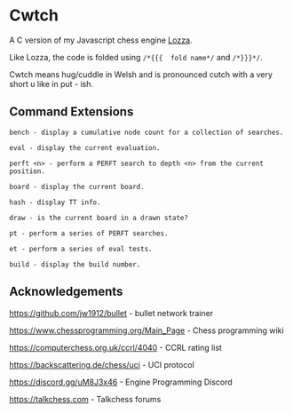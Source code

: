# Cwtch
A C version of my Javascript chess engine [Lozza](https://github.com/op12no2/lozza).

Like Lozza, the code is folded using ```/*{{{  fold name*/``` and ```/*}}}*/```.

Cwtch means hug/cuddle in Welsh and is pronounced cutch with a very short u like in put - ish.

## Command Extensions

```
bench - display a cumulative node count for a collection of searches.

eval - display the current evaluation.

perft <n> - perform a PERFT search to depth <n> from the current position.

board - display the current board.

hash - display TT info.

draw - is the current board in a drawn state?

pt - perform a series of PERFT searches.

et - perform a series of eval tests.

build - display the build number.
```

## Acknowledgements

https://github.com/jw1912/bullet - bullet network trainer

https://www.chessprogramming.org/Main_Page - Chess programming wiki

https://computerchess.org.uk/ccrl/4040 - CCRL rating list

https://backscattering.de/chess/uci - UCI protocol

https://discord.gg/uM8J3x46 - Engine Programming Discord

https://talkchess.com - Talkchess forums

